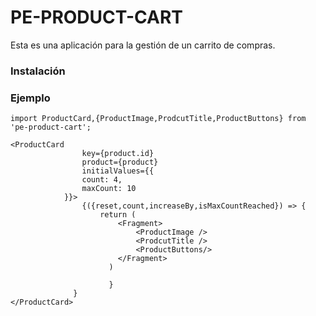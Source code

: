 # PE-PRODUCT-CART

Esta es una aplicación para la gestión de un carrito de compras.

### Instalación

### Ejemplo
```
import ProductCard,{ProductImage,ProdcutTitle,ProductButtons} from 'pe-product-cart';
```
```
<ProductCard
                key={product.id}
                product={product}
                initialValues={{
                count: 4,
                maxCount: 10
            }}>
                {({reset,count,increaseBy,isMaxCountReached}) => {
                    return (
                        <Fragment>
                            <ProductImage />
                            <ProdcutTitle />
                            <ProductButtons/>
                        </Fragment>
                      )

                      }
              }
</ProductCard>
```